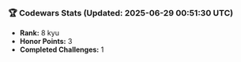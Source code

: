### 🏆 Codewars Stats (Updated: 2025-06-29 00:51:30 UTC)

- **Rank:** 8 kyu
- **Honor Points:** 3
- **Completed Challenges:** 1
